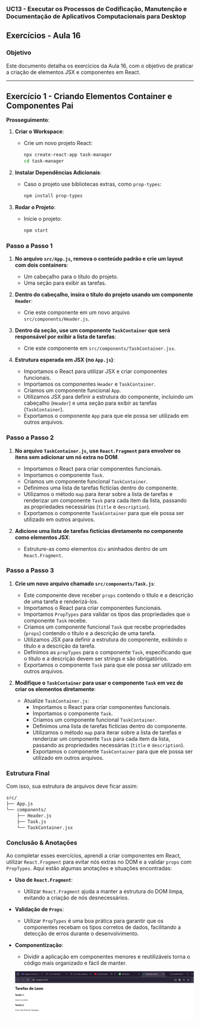 ### UC13 - Executar os Processos de Codificação, Manutenção e Documentação de Aplicativos Computacionais para Desktop

## Exercícios - Aula 16

### Objetivo
Este documento detalha os exercícios da Aula 16, com o objetivo de praticar a criação de elementos JSX e componentes em React.

---

## Exercício 1 - Criando Elementos Container e Componentes Pai

**Prosseguimento**:

1. **Criar o Workspace**:
   - Crie um novo projeto React:
     ```bash
     npx create-react-app task-manager
     cd task-manager
     ```

2. **Instalar Dependências Adicionais**:
   - Caso o projeto use bibliotecas extras, como `prop-types`:
     ```bash
     npm install prop-types
     ```

3. **Rodar o Projeto**:
   - Inicie o projeto:
     ```bash
     npm start
     ```

### Passo a Passo 1

1. **No arquivo `src/App.js`, remova o conteúdo padrão e crie um layout com dois containers**:
   - Um cabeçalho para o título do projeto.
   - Uma seção para exibir as tarefas.

2. **Dentro do cabeçalho, insira o título do projeto usando um componente `Header`**:
   - Crie este componente em um novo arquivo `src/components/Header.js`.

3. **Dentro da seção, use um componente `TaskContainer` que será responsável por exibir a lista de tarefas**:
   - Crie este componente em `src/components/TaskContainer.jsx`.

4. **Estrutura esperada em JSX (no `App.js`)**:
   - Importamos o React para utilizar JSX e criar componentes funcionais.
   - Importamos os componentes `Header` e `TaskContainer`.
   - Criamos um componente funcional `App`.
   - Utilizamos JSX para definir a estrutura do componente, incluindo um cabeçalho (`Header`) e uma seção para exibir as tarefas (`TaskContainer`).
   - Exportamos o componente `App` para que ele possa ser utilizado em outros arquivos.

### Passo a Passo 2

1. **No arquivo `TaskContainer.js`, use `React.Fragment` para envolver os itens sem adicionar um nó extra no DOM**.
   - Importamos o React para criar componentes funcionais.
   - Importamos o componente `Task`.
   - Criamos um componente funcional `TaskContainer`.
   - Definimos uma lista de tarefas fictícias dentro do componente.
   - Utilizamos o método `map` para iterar sobre a lista de tarefas e renderizar um componente `Task` para cada item da lista, passando as propriedades necessárias (`title` e `description`).
   - Exportamos o componente `TaskContainer` para que ele possa ser utilizado em outros arquivos.

2. **Adicione uma lista de tarefas fictícias diretamente no componente como elementos JSX**:
   - Estruture-as como elementos `div` aninhados dentro de um `React.Fragment`.

### Passo a Passo 3

1. **Crie um novo arquivo chamado `src/components/Task.js`**:
   - Este componente deve receber `props` contendo o título e a descrição de uma tarefa e renderizá-los.
   - Importamos o React para criar componentes funcionais.
   - Importamos `PropTypes` para validar os tipos das propriedades que o componente `Task` recebe.
   - Criamos um componente funcional `Task` que recebe propriedades (`props`) contendo o título e a descrição de uma tarefa.
   - Utilizamos JSX para definir a estrutura do componente, exibindo o título e a descrição da tarefa.
   - Definimos as `propTypes` para o componente `Task`, especificando que o título e a descrição devem ser strings e são obrigatórios.
   - Exportamos o componente `Task` para que ele possa ser utilizado em outros arquivos.

2. **Modifique o `TaskContainer` para usar o componente `Task` em vez de criar os elementos diretamente**:
   - Atualize `TaskContainer.js`:
     - Importamos o React para criar componentes funcionais.
     - Importamos o componente `Task`.
     - Criamos um componente funcional `TaskContainer`.
     - Definimos uma lista de tarefas fictícias dentro do componente.
     - Utilizamos o método `map` para iterar sobre a lista de tarefas e renderizar um componente `Task` para cada item da lista, passando as propriedades necessárias (`title` e `description`).
     - Exportamos o componente `TaskContainer` para que ele possa ser utilizado em outros arquivos.

### Estrutura Final

Com isso, sua estrutura de arquivos deve ficar assim:

```
src/
├── App.js
└── components/
    ├── Header.js
    ├── Task.js
    └── TaskContainer.jsx
```

### Conclusão & Anotações

Ao completar esses exercícios, aprendi a criar componentes em React, utilizar `React.Fragment` para evitar nós extras no DOM e a validar `props` com `PropTypes`. Aqui estão algumas anotações e situações encontradas:

- **Uso de `React.Fragment`**:
  - Utilizar `React.Fragment` ajuda a manter a estrutura do DOM limpa, evitando a criação de nós desnecessários.

- **Validação de `Props`**:
  - Utilizar `PropTypes` é uma boa prática para garantir que os componentes recebam os tipos corretos de dados, facilitando a detecção de erros durante o desenvolvimento.

- **Componentização**:
  - Dividir a aplicação em componentes menores e reutilizáveis torna o código mais organizado e fácil de manter.

  ![SLA](Foto.png)